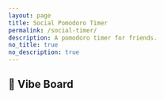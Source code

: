 ```yaml
---
layout: page
title: Social Pomodoro Timer
permalink: /social-timer/
description: A pomodoro timer for friends.  
no_title: true
no_description: true
---
```


<body>

  <style>
  #vibeBoard {
    display: flex;
    flex-wrap: wrap;
    gap: 1rem;
  }

  .vibe-card {
    border: 1px solid #ddd;
    padding: 1rem;
    border-radius: 10px;
    width: 250px;
    background: #f9f9f9;
    font-family: system-ui, sans-serif;
    box-shadow: 0 2px 5px rgba(0,0,0,0.05);
  }
</style>
  
  <div>
    <h2>💬 Vibe Board</h2>
    <div id="vibeBoard"></div>
  </div>

<!-- Firebase v8 SDKs -->
<script src="https://www.gstatic.com/firebasejs/8.10.0/firebase-app.js"></script>
<script src="https://www.gstatic.com/firebasejs/8.10.0/firebase-firestore.js"></script>

<script>
  const firebaseConfig = {
    apiKey: "AIzaSyAW3sw__h-YyGOBowZULt2iZ59CP8KkU34",
    authDomain: "social-timer-a2315.firebaseapp.com",
    projectId: "social-timer-a2315",
    storageBucket: "social-timer-a2315.firebasestorage.app",
    messagingSenderId: "68840014890",
    appId: "1:68840014890:web:ac1b634ab00b41622eef53"
  };

  firebase.initializeApp(firebaseConfig);
  const db = firebase.firestore();
</script>

<script>
  db.collection("sessions")
    .doc("testSession1")
    .collection("participants")
    .onSnapshot((snapshot) => {
      let container = document.getElementById("vibeBoard");
      container.innerHTML = ""; // clear old content
      snapshot.forEach((doc) => {
        const data = doc.data();
        const div = document.createElement("div");
        div.className = "vibe-card";
        div.innerHTML = `
          <p style="font-size: 2rem; margin: 0;">${data.moodEmoji || "🙂"}</p>
          <p><strong>🎯 Goal:</strong> ${data.reflection1 || "-"}</p>
          <p><strong>💭 Distraction:</strong> ${data.reflection2 || "-"}</p>
        `;
        container.appendChild(div);
      });
    });
</script>


</body>
